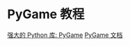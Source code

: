 # PyGame 教程


<show-structure depth="2"/>


<seealso>
<category ref="ref_docs">
    <a href="https://mp.weixin.qq.com/s/IREqsq3qYV-nHDE9l5R8og">强大的 Python 库: PyGame</a>
    <a href="https://www.pygame.org">PyGame 文档</a>
</category>
<category ref="ref_github">
</category>
<category ref="ref_issues"></category>
<category ref="ref_hf"></category>
<category ref="ref_ms"></category>
</seealso>
